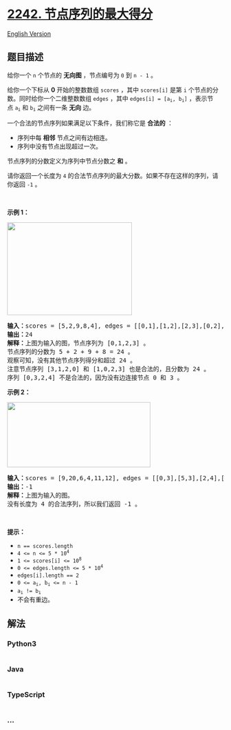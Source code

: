 # [2242. 节点序列的最大得分](https://leetcode.cn/problems/maximum-score-of-a-node-sequence)

[English Version](/solution/2200-2299/2242.Maximum%20Score%20of%20a%20Node%20Sequence/README_EN.md)

## 题目描述

<!-- 这里写题目描述 -->

<p>给你一个&nbsp;<code>n</code>&nbsp;个节点的&nbsp;<strong>无向图</strong>&nbsp;，节点编号为&nbsp;<code>0</code>&nbsp;到&nbsp;<code>n - 1</code>&nbsp;。</p>

<p>给你一个下标从 <strong>0</strong>&nbsp;开始的整数数组&nbsp;<code>scores</code>&nbsp;，其中&nbsp;<code>scores[i]</code>&nbsp;是第 <code>i</code>&nbsp;个节点的分数。同时给你一个二维整数数组&nbsp;<code>edges</code>&nbsp;，其中&nbsp;<code>edges[i] = [a<sub>i</sub>, b<sub>i</sub>]</code>&nbsp;，表示节点&nbsp;<code>a<sub>i</sub></code> 和&nbsp;<code>b<sub>i</sub></code>&nbsp;之间有一条&nbsp;<strong>无向</strong>&nbsp;边。</p>

<p>一个合法的节点序列如果满足以下条件，我们称它是 <strong>合法的</strong>&nbsp;：</p>

<ul>
	<li>序列中每&nbsp;<b>相邻</b>&nbsp;节点之间有边相连。</li>
	<li>序列中没有节点出现超过一次。</li>
</ul>

<p>节点序列的分数定义为序列中节点分数之 <strong>和</strong> 。</p>

<p>请你返回一个长度为 <code>4</code>&nbsp;的合法节点序列的最大分数。如果不存在这样的序列，请你返回 <code>-1</code>&nbsp;。</p>

<p>&nbsp;</p>

<p><strong>示例 1：</strong></p>

<p><img alt="" src="https://cdn.jsdelivr.net/gh/doocs/leetcode@main/solution/2200-2299/2242.Maximum%20Score%20of%20a%20Node%20Sequence/images/ex1new3.png" style="width: 290px; height: 215px;" /></p>

<pre>
<b>输入：</b>scores = [5,2,9,8,4], edges = [[0,1],[1,2],[2,3],[0,2],[1,3],[2,4]]
<b>输出：</b>24
<b>解释：</b>上图为输入的图，节点序列为 [0,1,2,3] 。
节点序列的分数为 5 + 2 + 9 + 8 = 24 。
观察可知，没有其他节点序列得分和超过 24 。
注意节点序列 [3,1,2,0] 和 [1,0,2,3] 也是合法的，且分数为 24 。
序列 [0,3,2,4] 不是合法的，因为没有边连接节点 0 和 3 。
</pre>

<p><strong>示例 2：</strong></p>

<p><img alt="" src="https://cdn.jsdelivr.net/gh/doocs/leetcode@main/solution/2200-2299/2242.Maximum%20Score%20of%20a%20Node%20Sequence/images/ex2.png" style="width: 333px; height: 151px;" /></p>

<pre>
<b>输入：</b>scores = [9,20,6,4,11,12], edges = [[0,3],[5,3],[2,4],[1,3]]
<b>输出：</b>-1
<b>解释：</b>上图为输入的图。
没有长度为 4 的合法序列，所以我们返回 -1 。
</pre>

<p>&nbsp;</p>

<p><strong>提示：</strong></p>

<ul>
	<li><code>n == scores.length</code></li>
	<li><code>4 &lt;= n &lt;= 5 * 10<sup>4</sup></code></li>
	<li><code>1 &lt;= scores[i] &lt;= 10<sup>8</sup></code></li>
	<li><code>0 &lt;= edges.length &lt;= 5 * 10<sup>4</sup></code></li>
	<li><code>edges[i].length == 2</code></li>
	<li><code>0 &lt;= a<sub>i</sub>, b<sub>i</sub> &lt;= n - 1</code></li>
	<li><code>a<sub>i</sub> != b<sub>i</sub></code></li>
	<li>不会有重边。</li>
</ul>


## 解法

<!-- 这里可写通用的实现逻辑 -->

<!-- tabs:start -->

### **Python3**

<!-- 这里可写当前语言的特殊实现逻辑 -->

```python

```

### **Java**

<!-- 这里可写当前语言的特殊实现逻辑 -->

```java

```

### **TypeScript**

```ts

```

### **...**

```

```

<!-- tabs:end -->
